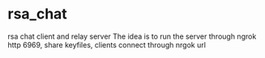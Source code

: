 # rsa_chat
rsa chat client and relay server
The idea is to run the server through ngrok http 6969, share keyfiles, clients connect through nrgok url
